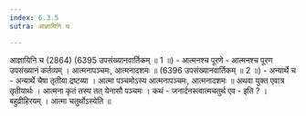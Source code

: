 ```yaml
---
index: 6.3.5
sutra: आज्ञायिनि च

---
```

 आज्ञायिनि च (2864) (6395 उपसंख्यानवार्तिकम् ॥ 1 ॥) - आत्मनश्च पूरणे - आत्मनश्च पूरण उपसंख्यानं कर्तव्यम् । आत्मनापञ्चमः, आत्मनादशमः ॥ (6396 उपसंख्यानवार्तिकम् ॥ 2 ॥) - अन्यार्थे च - अन्यार्थे चैषा तृतीया द्रष्टव्या । आत्मा पञ्चमोऽस्य आत्मनापञ्चमः, आत्मनादशमः ॥ अथवा युक्त एवात्र तृतीयार्थः । आत्मना कृतं तस्य तत् येनासौ पञ्चमः । कथं  -  जनार्दनस्त्वात्मचतुर्थ एव  -  इति ? । बहुव्रीहिरयम् । आत्मा चतुर्थोऽस्येति ॥ 